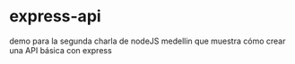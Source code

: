 # express-api
demo para la segunda charla de nodeJS medellin que muestra cómo crear una API básica con express
